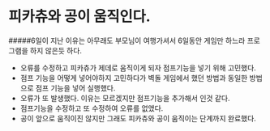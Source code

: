 # 피카츄와 공이 움직인다.
#####6일이 지난 이유는 아무래도 부모님이 여행가셔서 6일동안 게임만 하느라 프로그램을 하지 않은듯 하다. 
* 오류를 수정하고 피카츄가 제데로 움직이게 되자 점프기능을 넣기 위해 고민했다.
* 점프 기능을 어떻게 넣어야하지 고민하다가 벽돌 게임에서 했던 방법과 동일한 방법으로 점프 기능을 넣어 실행했다.
* 오류가 또 발생했다. 이유는 모르겠지만 점프기능을 추가해서 인것 같다.
* 점프기능을 수정하고 또 수정하여 오류를 없앴다.
* 공이 앞으로 움직이진 않지만 그래도 피카츄와 공이 움직이는 단계까지 완료했다.